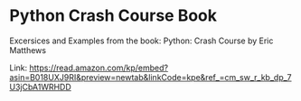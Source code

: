 # Python Crash Course Book
Excersices and Examples from the book: Python: Crash Course by Eric Matthews

Link: https://read.amazon.com/kp/embed?asin=B018UXJ9RI&preview=newtab&linkCode=kpe&ref_=cm_sw_r_kb_dp_7U3jCbA1WRHDD

